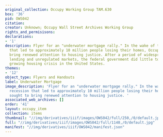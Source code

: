 ```yaml
---
original_collection: Occupy Working Group TAM.630
box: '36'
pid: OWS042
citation:
creator: Unknown; Occupy Wall Street Archives Working Group
rights_and_permisisons:
declarations:
- '1'
description: Flyer for an "underwater mortgage rally." In the wake of the 2008 recession
  that led to approximately 10 million people losing their homes, Occupy sought to
  bring renewed attention to housing justice. After a period of widespread predatory
  lending and unregulated markets, the federal government did little to combat the
  growing housing crisis in the United States.
themes:
- '12'
object_type: Flyers and Handouts
label: Underwater Mortgage
image_description: 'Flyer for an "underwater mortgage rally." In the wake of the 2008
  recession that led to approximately 10 million people losing their homes, Occupy
  sought to bring renewed attention to housing justice. '
associated_web_archives: []
order: '41'
layout: occupy_item
collection: items
thumbnail: "//img/derivatives/iiif/images/OWS042/full/250,/0/default.jpg"
full: "//img/derivatives/iiif/images/OWS042/full/1140,/0/default.jpg"
manifest: "//img/derivatives/iiif/OWS042/manifest.json"
---
```

